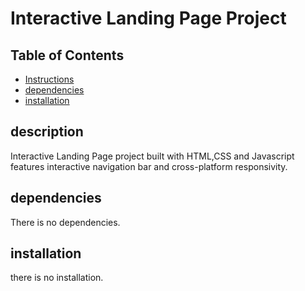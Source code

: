 # Interactive Landing Page Project

## Table of Contents

* [Instructions](#instructions)
* [dependencies](#dependencies)
* [installation](#installation)

## description

Interactive Landing Page project built with HTML,CSS and Javascript features interactive navigation bar and cross-platform responsivity.

## dependencies

There is no dependencies.

## installation

there is no installation.
